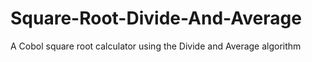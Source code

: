 # Square-Root-Divide-And-Average
A Cobol square root calculator using the Divide and Average algorithm
